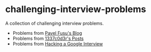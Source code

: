 # challenging-interview-problems

A collection of challenging interview problems.

+ Problems from [Pavel Fusu's Blog](http://www.fusu.us/)
+ Problems from [1337c0d3r's Posts](http://leetcode.com/)
+ Problems from [Hacking a Google Interview](http://courses.csail.mit.edu/iap/interview/materials.php)
